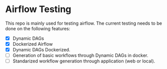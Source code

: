 # Airflow Testing

This repo is mainly used for testing airflow. The current testing needs to be done on the following features:
- [X] Dynamic DAGs
- [X] Dockerized Airflow
- [X] Dynamic DAGs Dockerized.
- [ ] Generation of basic workflows through Dynamic DAGs in docker.
- [ ] Standarized workflow generation through application (web or local).
